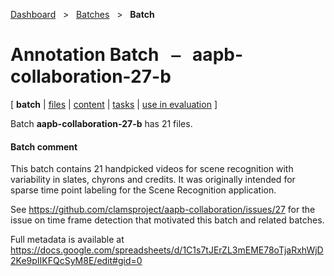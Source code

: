 [Dashboard](../../index.md)  &nbsp; > &nbsp; [Batches](../index.md)  &nbsp; > &nbsp; ****Batch**** 
# Annotation Batch &nbsp; ⎯ &nbsp; aapb-collaboration-27-b

\[ **batch** | [files](files.md) | [content](content.md) | [tasks](tasks.md) | [use in evaluation](evaluation.md) \]

Batch **aapb-collaboration-27-b** has 21 files.

#### Batch comment

This batch contains 21 handpicked videos for scene recognition with variability
in slates, chyrons and credits. It was originally intended for sparse time point
labeling for the Scene Recognition application.


See https://github.com/clamsproject/aapb-collaboration/issues/27 for the issue
on time frame detection that motivated this batch and related batches.


Full metadata is available at https://docs.google.com/spreadsheets/d/1C1s7tJErZL3mEME78oTjaRxhWjD2Ke9pIIKFQcSyM8E/edit#gid=0

